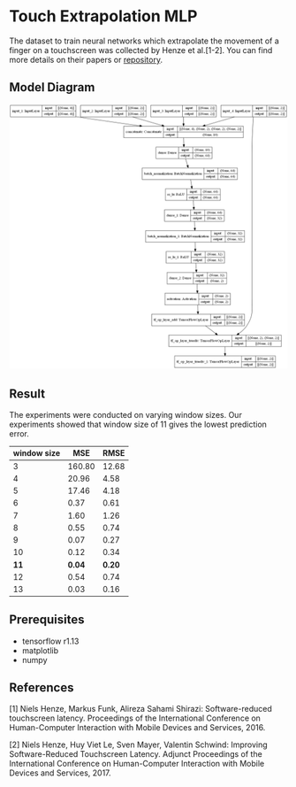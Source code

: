 Touch Extrapolation MLP
===

The dataset to train neural networks which extrapolate the movement of a finger on a touchscreen was collected by Henze et al.[1-2]. You can find more details on their papers or [repository](https://github.com/interactionlab/MobileHCI17-Touch-Extrapolation).

## Model Diagram

![model](docs/touch_extrapolation_model.png)

## Result

The experiments were conducted on varying window sizes. Our experiments showed that window size of 11 gives the lowest prediction error.

| window size | MSE | RMSE |
|-|-|-|
| 3 | 160.80 | 12.68 |
| 4 | 20.96 | 4.58 |
| 5 | 17.46 | 4.18 |
| 6 | 0.37 | 0.61 |
| 7 | 1.60 | 1.26 |
| 8 | 0.55 | 0.74 |
| 9 | 0.07 | 0.27 |
| 10 | 0.12 | 0.34 |
| **11** | **0.04** | **0.20** |
| 12 | 0.54 | 0.74 |
| 13 | 0.03 | 0.16 |

## Prerequisites

- tensorflow r1.13
- matplotlib
- numpy

## References

[1] Niels Henze, Markus Funk, Alireza Sahami Shirazi: Software-reduced touchscreen latency. Proceedings of the International Conference on Human-Computer Interaction with Mobile Devices and Services, 2016.

[2] Niels Henze, Huy Viet Le, Sven Mayer, Valentin Schwind: Improving Software-Reduced Touchscreen Latency. Adjunct Proceedings of the International Conference on Human-Computer Interaction with Mobile Devices and Services, 2017.